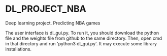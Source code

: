 # DL_PROJECT_NBA
Deep learning project. Predicting NBA games

The user interface is dl_gui.py.
To run it, you should download the python file and the weights file from github to the same directory.
Then, open cmd in that directory and run 'python3 dl_gui.py'.
It may execute some library installations.
